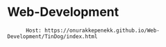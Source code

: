 # Web-Development
          Host: https://onurakkepenekk.github.io/Web-Development/TinDog/index.html  
